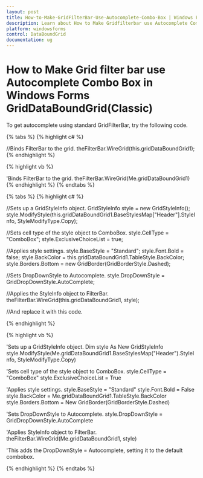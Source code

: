 ```yaml
---
layout: post
title: How-to-Make-GridFilterBar-Use-Autocomplete-Combo-Box | Windows Forms | Syncfusion
description: Learn about How to Make Gridfilterbar use Autocomplete Combo Box support in Syncfusion Windows Forms GridDataBoundGrid(Classic) control and more details.
platform: windowsforms
control: DataBoundGrid
documentation: ug
---
```


# How to Make Grid filter bar use Autocomplete Combo Box in Windows Forms GridDataBoundGrid(Classic)

To get autocomplete using standard GridFilterBar, try the following code.

{% tabs %}
{% highlight c# %}

//Binds FilterBar to the grid.
theFilterBar.WireGrid(this.gridDataBoundGrid1);
{% endhighlight %}

{% highlight vb %}

'Binds FilterBar to the grid.
theFilterBar.WireGrid(Me.gridDataBoundGrid1)
{% endhighlight %}
{% endtabs %}

{% tabs %}
{% highlight c# %}

//Sets up a GridStyleInfo object.
GridStyleInfo style = new GridStyleInfo(); 
style.ModifyStyle(this.gridDataBoundGrid1.BaseStylesMap["Header"].StyleInfo,     StyleModifyType.Copy); 

//Sets cell type of the style object to ComboBox.
style.CellType = "ComboBox"; 
style.ExclusiveChoiceList = true;

//Applies style settings. 
style.BaseStyle = "Standard"; 
style.Font.Bold = false; 
style.BackColor = this.gridDataBoundGrid1.TableStyle.BackColor;
style.Borders.Bottom = new GridBorder(GridBorderStyle.Dashed);

//Sets DropDownStyle to Autocomplete. 
style.DropDownStyle = GridDropDownStyle.AutoComplete;

//Applies the StyleInfo object to FilterBar.
theFilterBar.WireGrid(this.gridDataBoundGrid1, style);

//And replace it with this code.

{% endhighlight %}

{% highlight vb %}

'Sets up a GridStyleInfo object.
Dim style As New GridStyleInfo
style.ModifyStyle(Me.gridDataBoundGrid1.BaseStylesMap("Header").StyleInfo, StyleModifyType.Copy)

'Sets cell type of the style object to ComboBox.
style.CellType = "ComboBox"
style.ExclusiveChoiceList = True

'Applies style settings.
style.BaseStyle = "Standard"
style.Font.Bold = False
style.BackColor = Me.gridDataBoundGrid1.TableStyle.BackColor
style.Borders.Bottom = New GridBorder(GridBorderStyle.Dashed)

'Sets DropDownStyle to Autocomplete.
style.DropDownStyle = GridDropDownStyle.AutoComplete

'Applies StyleInfo object to FilterBar.
theFilterBar.WireGrid(Me.gridDataBoundGrid1, style)

'This adds the DropDownStyle = Autocomplete, setting it to the default combobox.

{% endhighlight %}
{% endtabs %}
